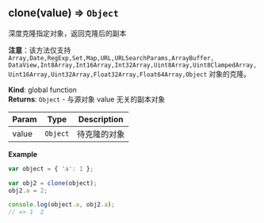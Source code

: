 <a name="clone"></a>

## clone(value) ⇒ <code>Object</code>
深度克隆指定对象，返回克隆后的副本

**注意**：该方法仅支持 <code>Array,Date,RegExp,Set,Map,URL,URLSearchParams,ArrayBuffer,
DataView,Int8Array,Int16Array,Int32Array,Uint8Array,Uint8ClampedArray,
Uint16Array,Uint32Array,Float32Array,Float64Array,Object</code> 对象的克隆。

**Kind**: global function  
**Returns**: <code>Object</code> - 与源对象 value 无关的副本对象  

| Param | Type | Description |
| --- | --- | --- |
| value | <code>Object</code> | 待克隆的对象 |

**Example**  
```js
var object = { 'a': 1 };

var obj2 = clone(object);
obj2.a = 2;

console.log(object.a, obj2.a);
// => 1  2
```
